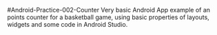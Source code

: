 #Android-Practice-002-Counter
Very basic Android App example of an points counter for a basketball game, using basic properties of layouts, widgets and some code in Android Studio.
